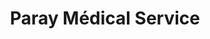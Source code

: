 ---
title: "Paray Médical Service"
url: /paray-le-monial/paray-medical-service/
shop: Sanitätshaus
---